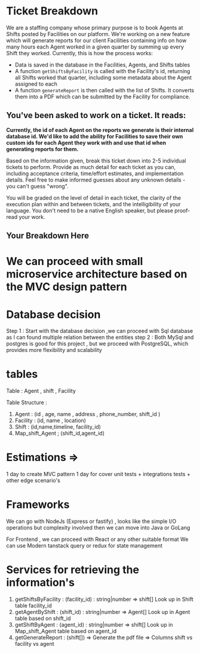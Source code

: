 # Ticket Breakdown

We are a staffing company whose primary purpose is to book Agents at Shifts posted by Facilities on our platform. We're working on a new feature which will generate reports for our client Facilities containing info on how many hours each Agent worked in a given quarter by summing up every Shift they worked. Currently, this is how the process works:

- Data is saved in the database in the Facilities, Agents, and Shifts tables
- A function `getShiftsByFacility` is called with the Facility's id, returning all Shifts worked that quarter, including some metadata about the Agent assigned to each
- A function `generateReport` is then called with the list of Shifts. It converts them into a PDF which can be submitted by the Facility for compliance.

## You've been asked to work on a ticket. It reads:

**Currently, the id of each Agent on the reports we generate is their internal database id. We'd like to add the ability for Facilities to save their own custom ids for each Agent they work with and use that id when generating reports for them.**

Based on the information given, break this ticket down into 2-5 individual tickets to perform. Provide as much detail for each ticket as you can, including acceptance criteria, time/effort estimates, and implementation details. Feel free to make informed guesses about any unknown details - you can't guess "wrong".

You will be graded on the level of detail in each ticket, the clarity of the execution plan within and between tickets, and the intelligibility of your language. You don't need to be a native English speaker, but please proof-read your work.

## Your Breakdown Here

# We can proceed with small microservice architecture based on the MVC design pattern

# Database decision

Step 1 : Start with the database decision ,we can proceed with Sql database as I can found multiple relation between the entities
step 2 : Both MySql and postgres is good for this project , but we proceed with PostgreSQL, which provides more flexibility and scalability

# tables

Table : Agent , shift , Facility

Table Structure :

1. Agent : (id , age, name , address , phone_number, shift_id )
2. Facility : (id, name , location)
3. Shift : (id,name,timeline, facility_id)
4. Map_shift_Agent ; (shift_id,agent_id)

# Estimations =>

1 day to create MVC pattern
1 day for cover unit tests + integrations tests + other edge scenario's

# Frameworks

We can go with NodeJs (Express or fastify) , looks like the simple I/O operations but complexity involved then we can move into Java or GoLang

For Frontend , we can proceed with React or any other suitable format
We can use Modern tanstack query or redux for state management

# Services for retrieving the information's

1. getShiftsByFacility : (facility_id) : string|number => shift[]
   Look up in Shift table facility_id
2. getAgentByShift : (shift_id) : string|number => Agent[]
   Look up in Agent table based on shift_id
3. getShiftByAgent : (agent_id) : string|number => shift[]
   Look up in Map_shift_Agent table based on agent_id
4. getGenerateReport : (shift[]) => Generate the pdf file => Columns shift vs facility vs agent
